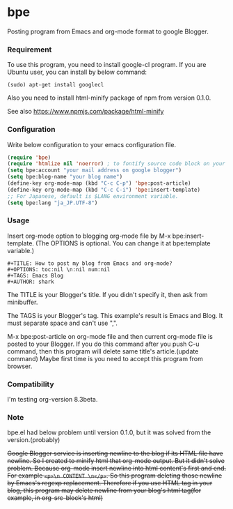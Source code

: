 # bpe

Posting program from Emacs and org-mode format to google Blogger.

### Requirement

To use this program, you need to install google-cl program.
If you are Ubuntu user, you can install by below command:

    (sudo) apt-get install googlecl

Also you need to install html-minify package of npm from version 0.1.0.

See also https://www.npmjs.com/package/html-minify

### Configuration

Write below configuration to your emacs configuration file.

```lisp
(require 'bpe)
(require 'htmlize nil 'noerror) ; to fontify source code block on your blog.
(setq bpe:account "your mail address on google blogger")
(setq bpe:blog-name "your blog name")
(define-key org-mode-map (kbd "C-c C-p") 'bpe:post-article)
(define-key org-mode-map (kbd "C-c C-i") 'bpe:insert-template)
;; For Japanese, default is $LANG environment variable.
(setq bpe:lang "ja_JP.UTF-8")
```

### Usage
Insert org-mode option to blogging org-mode file by M-x bpe:insert-template.
(The OPTIONS is optional. You can change it at bpe:template variable.)

    #+TITLE: How to post my blog from Emacs and org-mode?
    #+OPTIONS: toc:nil \n:nil num:nil
    #+TAGS: Emacs Blog
    #+AUTHOR: shark

The TITLE is your Blogger's title. If you didn't specify it, then ask
from minibuffer.

The TAGS is your Blogger's tag.
This example's result is Emacs and Blog. It must separate space and can't use ",".

M-x bpe:post-article on org-mode file and then current org-mode file
is posted to your Blogger. If you do this command after you push C-u
command, then this program will delete same title's article.(update
command)
Maybe first time is you need to accept this program from browser.

### Compatibility

I'm testing org-version 8.3beta.

### Note
bpe.el had below problem until version 0.1.0, but it was solved from the version.(probably)

~~Google Blogger service is inserting newline to the blog if its HTML file have newline. So I created to minify html that org-mode output. But it didn't solve problem. Because org-mode insert newline into html content's first and end. For example `<p>\n CONTENT \n</p>`. So this program deleting those newline by Emacs's regexp replacement. Therefore if you use HTML tag in your blog, this program may delete newline from your blog's html tag(for example, in org-src-block's html)~~

